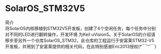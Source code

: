 # SolarOS_STM32V5

简介  
    将SolarOS内核移植到STM32V5开发板，创建了4个空闲任务，每个任务中分别对不同的LED进行翻转操作，开发环境
为Keil uVision5。关于SolarOS的介绍请移步至另外一个仓库SolarOS_STM32，此仓库的工程运行于安富莱STM32-V5
开发板，并用到了安富莱提供的相关代码，在此特别感谢Eric2013授权(*￣︶￣)
